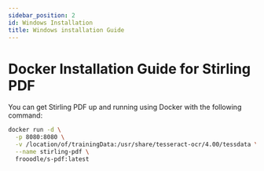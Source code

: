 ```yaml
---
sidebar_position: 2
id: Windows Installation
title: Windows installation Guide
---
```

# Docker Installation Guide for Stirling PDF

You can get Stirling PDF up and running using Docker with the following command:

```bash
docker run -d \
  -p 8080:8080 \
  -v /location/of/trainingData:/usr/share/tesseract-ocr/4.00/tessdata \
  --name stirling-pdf \
  frooodle/s-pdf:latest
```